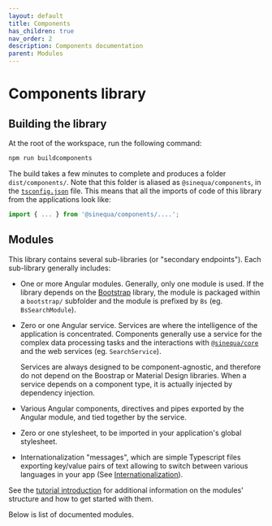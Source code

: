 ```yaml
---
layout: default
title: Components
has_children: true
nav_order: 2
description: Components documentation
parent: Modules
---
```


# Components library

## Building the library

At the root of the workspace, run the following command:

```bash
npm run buildcomponents
```

The build takes a few minutes to complete and produces a folder `dist/components/`. Note that this folder is aliased as `@sinequa/components`, in the [`tsconfig.json`](https://github.com/sinequa/sba-angular/blob/master/tsconfig.json) file. This means that all the imports of code of this library from the applications look like:

```ts
import { ... } from '@sinequa/components/....';
```

## Modules

This library contains several sub-libraries (or "secondary endpoints"). Each sub-library generally includes:

- One or more Angular modules. Generally, only one module is used. If the library depends on the [Bootstrap](https://getbootstrap.com/) library, the module is packaged within a `bootstrap/` subfolder and the module is prefixed by `Bs` (eg. `BsSearchModule`).
- Zero or one Angular service. Services are where the intelligence of the application is concentrated. Components generally use a service for the complex data processing tasks and the interactions with [`@sinequa/core`]({{site.baseurl}}modules/core/core.html) and the web services (eg. `SearchService`).

    Services are always designed to be component-agnostic, and therefore do not depend on the Boostrap or Material Design libraries. When a service depends on a component type, it is actually injected by dependency injection.

- Various Angular components, directives and pipes exported by the Angular module, and tied together by the service.
- Zero or one stylesheet, to be imported in your application's global stylesheet.
- Internationalization "messages", which are simple Typescript files exporting key/value pairs of text allowing to switch between various languages in your app (See [Internationalization]({{site.baseurl}}tutorial/intl.html)).

See the [tutorial introduction]({{site.baseurl}}tutorial/intro.html#modules) for additional information on the modules' structure and how to get started with them.

Below is list of documented modules.
